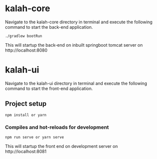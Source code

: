 # kalah-core

Navigate to the kalah-core directory in terminal and execute the following command to start the back-end application.
```
./gradlew bootRun
```

This will startup the back-end on inbuilt springboot tomcat server on http://localhost:8080


# kalah-ui

Navigate to the kalah-ui directory in terminal and execute the following command to start the front-end application.

## Project setup
```
npm install or yarn
```

### Compiles and hot-reloads for development
```
npm run serve or yarn serve
```

This will startup the front end on development server on http://localhost:8081



